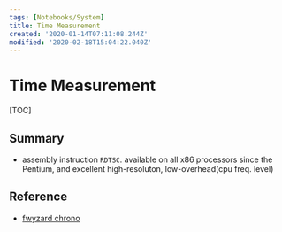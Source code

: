 ```yaml
---
tags: [Notebooks/System]
title: Time Measurement
created: '2020-01-14T07:11:08.244Z'
modified: '2020-02-18T15:04:22.040Z'
---
```


# Time Measurement

[TOC]

## Summary 

- assembly instruction `RDTSC`. available on all x86 processors since the Pentium, and excellent high-resoluton, low-overhead(cpu freq. level)

## Reference

- [fwyzard chrono](https://github.com/fwyzard/chrono)

